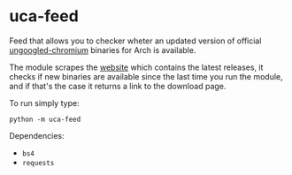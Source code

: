 # uca-feed
Feed that allows you to checker wheter an updated version of official [ungoogled-chromium](https://github.com/Eloston/ungoogled-chromium) binaries for Arch is available.


The module scrapes the [website](https://ungoogled-software.github.io/ungoogled-chromium-binaries/) which contains the latest releases, it checks if new binaries are available since the last time you run the module, and if that's the case it returns a link to the download page.

To run simply type:

    python -m uca-feed

Dependencies:
- `bs4`
- `requests`